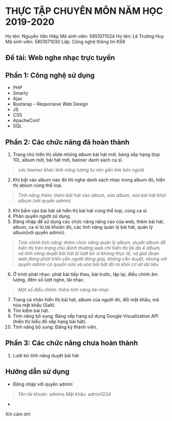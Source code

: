 # THỰC TẬP CHUYÊN MÔN NĂM HỌC 2019-2020
Họ tên: Nguyễn Văn Hiệp
Mã sinh viên: 5851071024
Họ tên: Lê Trường Huy
Mã sinh viên: 5851071030
Lớp: Công nghệ thông tin K58
## Đề tài: Web nghe nhạc trực tuyến
## Phần 1: Công nghệ sử dụng
- PHP
- Smarty
- Ajax
- Bootsrap - Responsive Web Design
- JS
- CSS
- ApacheConf
- SQL
## Phần 2: Các chức năng đã hoàn thành 
1. Trang chủ hiển thị slide những album bài hát mới, bảng xếp hạng (top 10), album mới, bài hát mới, banner danh sách ca sĩ.
> *các banner khác tính năng tương tự nên gắn link bên ngoài*
2. Khi bật vào album nào đó thì nghe danh sách nhạc trong album đó, hiển thị ablum cùng thể loại.
> *Tính năng thêm: thêm bài hát vào album, sửa album, xóa bài hát khỏi album (với quyền admin)*
3. Khi bấm vào bài hát sẽ hiển thị bài hát cùng thể loại, cùng ca sĩ.
4. Phân quyền người sử dụng.
5. Đăng nhập để sử dụng các chức năng nâng cao của web, thêm bài hát, album, ca sĩ từ tài khoản đó, các tính năng quản lý bài hát, quản lý album(với quyền admin).
> *Tinh chỉnh tính năng: thêm chức năng quản lý album, duyệt album để hiển thị trên trang chủ (bình thường web chỉ hiển thị tối đa 4 album, và tính năng duyệt bài hát bị lượt bỏ vì không thực tế, và giai đoạn web đang phát triển cần người đóng góp, không cần duyệt, nhưng với quyền admin có quyền sửa và xóa bài hát đó ra khỏi cơ sở dữ liệu*
6. Ở trình phát nhạc: phát bài tiếp theo, bài trước, lặp lại, điều chỉnh âm lượng, đếm số lượt nghe, tải nhạc.
> *Một số điều chỉnh: thêm tính năng tải nhạc*
7. Trang cá nhân hiển thị bài hát, album của người đó, đổi mật khẩu, mã hóa mật khẩu (Salt).
8. Tìm kiếm bài hát.
9. Tính năng bổ sung: Bảng xếp hạng sử dụng Google Visualization API (hiển thị biểu đồ xếp hạng bài hát).
10. Tính năng bổ sung: Đăng ký thành viên.
## Phần 3: Các chức năng chưa hoàn thành
1. Lượt bỏ tính năng duyệt bài hát
## Hướng dẫn sử dụng
- Đăng nhập với quyền admin:
> Tên tài khoản: admins
> Mật khẩu: admin1234
-

Xin cám ơn!
